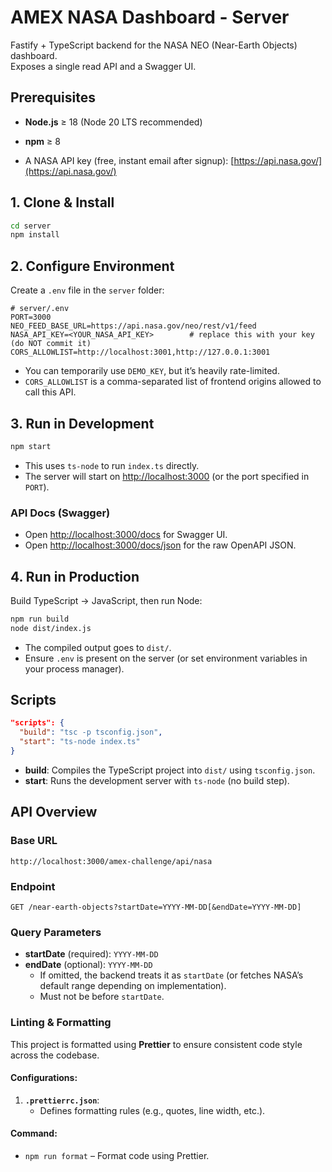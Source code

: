# AMEX NASA Dashboard - Server

Fastify + TypeScript backend for the NASA NEO (Near-Earth Objects) dashboard.  
Exposes a single read API and a Swagger UI.

## Prerequisites

- **Node.js** ≥ 18 (Node 20 LTS recommended)
- **npm** ≥ 8

- A NASA API key (free, instant email after signup): [https://api.nasa.gov/](https://api.nasa.gov/)


## 1. Clone & Install

```bash
cd server
npm install
```


## 2. Configure Environment

Create a `.env` file in the `server` folder:

```env
# server/.env
PORT=3000
NEO_FEED_BASE_URL=https://api.nasa.gov/neo/rest/v1/feed
NASA_API_KEY=<YOUR_NASA_API_KEY>        # replace this with your key (do NOT commit it)
CORS_ALLOWLIST=http://localhost:3001,http://127.0.0.1:3001
```
  - You can temporarily use `DEMO_KEY`, but it’s heavily rate-limited.  
  - `CORS_ALLOWLIST` is a comma-separated list of frontend origins allowed to call this API.


## 3. Run in Development

```bash
npm start
```

- This uses `ts-node` to run `index.ts` directly.  
- The server will start on [http://localhost:3000](http://localhost:3000) (or the port specified in `PORT`).

### API Docs (Swagger)

- Open [http://localhost:3000/docs](http://localhost:3000/docs) for Swagger UI.  
- Open [http://localhost:3000/docs/json](http://localhost:3000/docs/json) for the raw OpenAPI JSON.


## 4. Run in Production

Build TypeScript → JavaScript, then run Node:

```bash
npm run build
node dist/index.js
```

- The compiled output goes to `dist/`.  
- Ensure `.env` is present on the server (or set environment variables in your process manager).

## Scripts

```json
"scripts": {
  "build": "tsc -p tsconfig.json",
  "start": "ts-node index.ts"
}
```

- **build**: Compiles the TypeScript project into `dist/` using `tsconfig.json`.  
- **start**: Runs the development server with `ts-node` (no build step).


## API Overview

### Base URL

`http://localhost:3000/amex-challenge/api/nasa`

### Endpoint

`GET /near-earth-objects?startDate=YYYY-MM-DD[&endDate=YYYY-MM-DD]`


### Query Parameters

- **startDate** (required): `YYYY-MM-DD`
- **endDate** (optional): `YYYY-MM-DD`  
  - If omitted, the backend treats it as `startDate` (or fetches NASA’s default range depending on implementation).  
  - Must not be before `startDate`.

### Linting & Formatting

This project is formatted using **Prettier** to ensure consistent code style across the codebase.

#### Configurations:

1. **`.prettierrc.json`**:  
   - Defines formatting rules (e.g., quotes, line width, etc.).

#### Command: 
- `npm run format` – Format code using Prettier. 